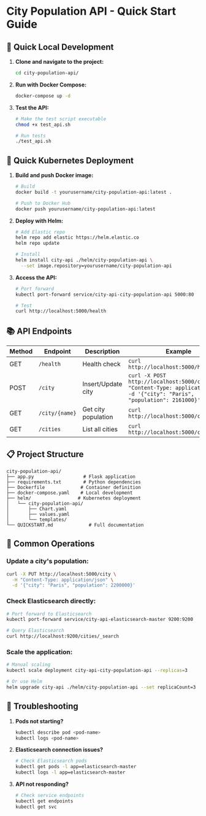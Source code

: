 # City Population API - Quick Start Guide

## 🚀 Quick Local Development

1. **Clone and navigate to the project:**
   ```bash
   cd city-population-api/
   ```

2. **Run with Docker Compose:**
   ```bash
   docker-compose up -d
   ```

3. **Test the API:**
   ```bash
   # Make the test script executable
   chmod +x test_api.sh
   
   # Run tests
   ./test_api.sh
   ```

## 🎯 Quick Kubernetes Deployment

1. **Build and push Docker image:**
   ```bash
   # Build
   docker build -t yourusername/city-population-api:latest .
   
   # Push to Docker Hub
   docker push yourusername/city-population-api:latest
   ```

2. **Deploy with Helm:**
   ```bash
   # Add Elastic repo
   helm repo add elastic https://helm.elastic.co
   helm repo update
   
   # Install
   helm install city-api ./helm/city-population-api \
     --set image.repository=yourusername/city-population-api
   ```

3. **Access the API:**
   ```bash
   # Port forward
   kubectl port-forward service/city-api-city-population-api 5000:80
   
   # Test
   curl http://localhost:5000/health
   ```

## 📚 API Endpoints

| Method | Endpoint | Description | Example |
|--------|----------|-------------|---------|
| GET | `/health` | Health check | `curl http://localhost:5000/health` |
| POST | `/city` | Insert/Update city | `curl -X POST http://localhost:5000/city -H "Content-Type: application/json" -d '{"city": "Paris", "population": 2161000}'` |
| GET | `/city/{name}` | Get city population | `curl http://localhost:5000/city/Paris` |
| GET | `/cities` | List all cities | `curl http://localhost:5000/cities` |


## 📋 Project Structure

```
city-population-api/
├── app.py                  # Flask application
├── requirements.txt        # Python dependencies
├── Dockerfile             # Container definition
├── docker-compose.yaml    # Local development
├── helm/                 # Kubernetes deployment
│   └── city-population-api/
│       ├── Chart.yaml
│       ├── values.yaml
│       └── templates/
└── QUICKSTART.md             # Full documentation
```

## 🔧 Common Operations

### Update a city's population:
```bash
curl -X PUT http://localhost:5000/city \
  -H "Content-Type: application/json" \
  -d '{"city": "Paris", "population": 2200000}'
```

### Check Elasticsearch directly:
```bash
# Port forward to Elasticsearch
kubectl port-forward service/city-api-elasticsearch-master 9200:9200

# Query Elasticsearch
curl http://localhost:9200/cities/_search
```

### Scale the application:
```bash
# Manual scaling
kubectl scale deployment city-api-city-population-api --replicas=3

# Or use Helm
helm upgrade city-api ./helm/city-population-api --set replicaCount=3
```

## 🐛 Troubleshooting

1. **Pods not starting?**
   ```bash
   kubectl describe pod <pod-name>
   kubectl logs <pod-name>
   ```

2. **Elasticsearch connection issues?**
   ```bash
   # Check Elasticsearch pods
   kubectl get pods -l app=elasticsearch-master
   kubectl logs -l app=elasticsearch-master
   ```

3. **API not responding?**
   ```bash
   # Check service endpoints
   kubectl get endpoints
   kubectl get svc
   ```

